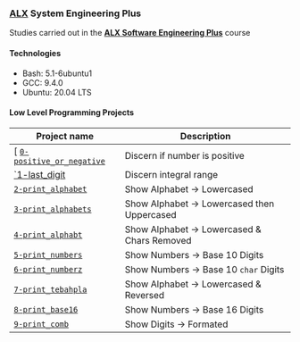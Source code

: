 ### [ALX](https://www.alxafrica.com/) System Engineering Plus

Studies carried out in the **[ALX Software Engineering Plus](https://www.alxafrica.com/software-engineering-plus/)** course

#### Technologies

* Bash:     5.1-6ubuntu1
* GCC:      9.4.0
* Ubuntu:   20.04 LTS

#### Low Level Programming Projects

| Project name | Description |
| ------------ | ----------- |
[ [`0-positive_or_negative`](0-positive_or_negative) | Discern if number is positive |
| [`1-last_digit](1-last_digit) | Discern integral range |
| [`2-print_alphabet`](2-print_alphabet) | Show Alphabet -> Lowercased |
| [`3-print_alphabets`](3-print_alphabets) | Show Alphabet -> Lowercased then Uppercased |
| [`4-print_alphabt`](4-print_alphabt) | Show Alphabet -> Lowercased & Chars Removed |
| [`5-print_numbers`](5-print_numbers) | Show Numbers -> Base 10 Digits |
| [`6-print_numberz`](6-print_numberz) | Show Numbers -> Base 10 `char` Digits |
| [`7-print_tebahpla`](7-print_tebahpla) | Show Alphabet -> Lowercased & Reversed |
| [`8-print_base16`](8-print_base16) | Show Numbers -> Base 16 Digits |
| [`9-print_comb`](9-print_comb) | Show Digits -> Formated |
